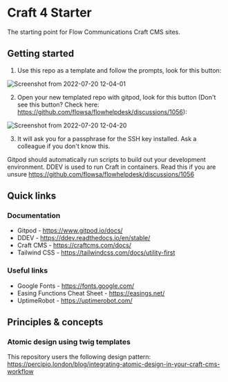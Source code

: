 # Craft 4 Starter

The starting point for Flow Communications Craft CMS sites.

## Getting started

1. Use this repo as a template and follow the prompts, look for this button:

![Screenshot from 2022-07-20 12-04-01](https://user-images.githubusercontent.com/78844631/179956049-3438ecc3-a7a7-4f27-8c8f-f1f6207e50a8.png)

2. Open your new templated repo with gitpod, look for this button (Don't see this button? Check here: https://github.com/flowsa/flowhelpdesk/discussions/1056):

![Screenshot from 2022-07-20 12-04-20](https://user-images.githubusercontent.com/78844631/179956442-f4a49404-abd2-4b4e-9a1d-7042fa5fc5b3.png)

3. It will ask you for a passphrase for the SSH key installed. Ask a colleague if you don't know this.

Gitpod should automatically run scripts to build out your development environment. DDEV is used to run Craft in containers. Read this if you are unsure https://github.com/flowsa/flowhelpdesk/discussions/1056

## Quick links

### Documentation

- Gitpod - https://www.gitpod.io/docs/
- DDEV - https://ddev.readthedocs.io/en/stable/
- Craft CMS - https://craftcms.com/docs/
- Tailwind CSS - https://tailwindcss.com/docs/utility-first

### Useful links

- Google Fonts - https://fonts.google.com/
- Easing Functions Cheat Sheet - https://easings.net/
- UptimeRobot - https://uptimerobot.com/

## Principles & concepts

### Atomic design using twig templates
This repository users the following design pattern: https://percipio.london/blog/integrating-atomic-design-in-your-craft-cms-workflow
